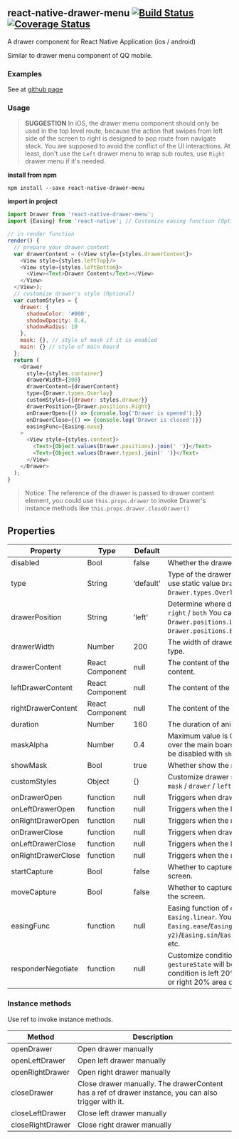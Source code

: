 ## react-native-drawer-menu [![Build Status](https://travis-ci.org/Tinysymphony/react-native-drawer-menu.svg?branch=master)](https://travis-ci.org/Tinysymphony/react-native-drawer-menu) [![Coverage Status](https://coveralls.io/repos/github/Tinysymphony/react-native-drawer-menu/badge.svg?branch=master)](https://coveralls.io/github/Tinysymphony/react-native-drawer-menu?branch=master)

A drawer component for React Native Application (ios / android)

Similar to drawer menu component of QQ mobile.

### Examples

See at [github page](https://github.com/Tinysymphony/react-native-drawer-menu#readme)

### Usage

> **SUGGESTION** In iOS, the drawer menu component should only be used in the top level route, because the action that swipes from left side of the screen to right is designed to pop route from navigate stack. You are supposed to avoid the conflict of the UI interactions. At least, don't use the `Left` drawer menu to wrap sub routes, use `Right` drawer menu if it's needed.

**install from npm**

``` shell
npm install --save react-native-drawer-menu
```

**import in project**

``` js
import Drawer from 'react-native-drawer-menu';
import {Easing} from 'react-native'; // Customize easing function (Optional)
```

```js
// in render function
render() {
  // prepare your drawer content
  var drawerContent = (<View style={styles.drawerContent}>
    <View style={styles.leftTop}/>
    <View style={styles.leftBottom}>
      <View><Text>Drawer Content</Text></View>
    </View>
  </View>);
  // customize drawer's style (Optional)
  var customStyles = {
    drawer: {
      shadowColor: '#000',
      shadowOpacity: 0.4,
      shadowRadius: 10
    },
    mask: {}, // style of mask if it is enabled
    main: {} // style of main board
  };
  return (
    <Drawer
      style={styles.container}
      drawerWidth={300}
      drawerContent={drawerContent}
      type={Drawer.types.Overlay}
      customStyles={{drawer: styles.drawer}}
      drawerPosition={Drawer.positions.Right}
      onDrawerOpen={() => {console.log('Drawer is opened');}}
      onDrawerClose={() => {console.log('Drawer is closed')}}
      easingFunc={Easing.ease}
    >
      <View style={styles.content}>
        <Text>{Object.values(Drawer.positions).join(' ')}</Text>
        <Text>{Object.values(Drawer.types).join(' ')}</Text>
      </View>
    </Drawer>
  );
}
```

> Notice: The reference of the drawer is passed to drawer content element, you could use `this.props.drawer` to invoke Drawer's instance methods like `this.props.drawer.closeDrawer()`

## Properties

| Property | Type | Default | Description |
| --- | --- | --- | --- |
| disabled | Bool | false | Whether the drawer menu is disabled or not. |
| type | String | ‘default' | Type of the drawer. `default` / `overlay` You can also use static value `Drawer.types.Default` / `Drawer.types.Overlay`. |
| drawerPosition | String | ‘left' | Determine where does the drawer come out. `left` / `right` / `both` You can also use static value `Drawer.positions.Left` / `Drawer.positions.Right` / `Drawer.positions.Both`. |
| drawerWidth | Number | 200 | The width of drawer, it’s disabled when use `replace` type. |
| drawerContent | React Component | null | The content of the drawer menu, default is left content. |
| leftDrawerContent | React Component | null | The content of the left drawer menu. |
| rightDrawerContent | React Component | null | The content of the right drawer menu. |
| duration | Number | 160 | The duration of animation to open or close drawer. |
| maskAlpha | Number | 0.4 | Maximum value is 0.5, the opactiy value of the mask over the main board when drawer is open. Mask can be disabled with `showMask` property. |
| showMask | Bool | true | Whether show the mask when drawer is open. |
| customStyles | Object | {} | Customize drawer styles. You can customize `main` / `mask` / `drawer` / `leftDrawer` / `rightDrawer`. |
| onDrawerOpen | function | null | Triggers when drawer is totally opened. |
| onLeftDrawerOpen | function | null | Triggers when the left drawer is totally opened. |
| onRightDrawerOpen | function | null | Triggers when the right drawer is totally opened. |
| onDrawerClose | function | null | Triggers when drawer is totally closed. |
| onLeftDrawerClose | function | null | Triggers when the left drawer is totally closed. |
| onRightDrawerClose | function | null | Triggers when the right drawer is totally closed. |
| startCapture | Bool | false | Whether to capture touch events while clicking on screen. |
| moveCapture | Bool | false | Whether to capture touch events while swiping over the screen. |
| easingFunc | function | null | Easing function of drawer animation, default is `Easing.linear`. You can pass function like `Easing.ease`/`Easing.bezier(x1, y1, x2, y2)`/`Easing.sin`/`Easing.elastic(times)`/`Easing.bounce` etc.  |
| responderNegotiate | function | null | Customize conditions to set pan responder, `evt` & `gestureState` will be passed as arguments. Default condition is left 20% area on screen in `left` Drawer, or right 20% area on screen in `right` Drawer. |


### Instance methods

Use ref to invoke instance methods.

| Method | Description |
| --- | --- |
| openDrawer | Open drawer manually |
| openLeftDrawer | Open left drawer manually |
| openRightDrawer | Open right drawer manually |
| closeDrawer | Close drawer manually. The drawerContent has a ref of drawer instance, you can also trigger with it. |
| closeLeftDrawer | Close left drawer manually |
| closeRightDrawer | Close right drawer manually |
